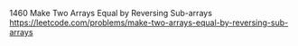 1460 Make Two Arrays Equal by Reversing Sub-arrays https://leetcode.com/problems/make-two-arrays-equal-by-reversing-sub-arrays